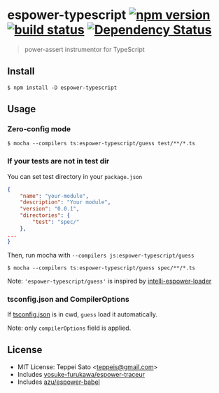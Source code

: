 espower-typescript [![npm version][npm-image]][npm-url] [![build status][travis-image]][travis-url] [![Dependency Status][deps-image]][deps-url]
====

> power-assert instrumentor for TypeScript

## Install

```console
$ npm install -D espower-typescript
```

## Usage

### Zero-config mode

```console
$ mocha --compilers ts:espower-typescript/guess test/**/*.ts
```

### If your tests are not in test dir

You can set test directory in your `package.json`

```json
{
    "name": "your-module",
    "description": "Your module",
    "version": "0.0.1",
    "directories": {
        "test": "spec/"
    },
...
}
```

Then, run mocha with `--compilers js:espower-typescript/guess`

```console
$ mocha --compilers ts:espower-typescript/guess spec/**/*.ts
```

Note: `'espower-typescript/guess'` is inspired by [intelli-espower-loader](https://github.com/azu/intelli-espower-loader)

### tsconfig.json and CompilerOptions

If [tsconfig.json](https://github.com/Microsoft/TypeScript/wiki/tsconfig.json) is in cwd, `guess` load it automatically.

Note: only `compilerOptions` field is applied.

## License

* MIT License: Teppei Sato &lt;teppeis@gmail.com&gt;
* Includes [yosuke-furukawa/espower-traceur](https://github.com/yosuke-furukawa/espower-traceur)
* Includes [azu/espower-babel](https://github.com/azu/espower-babel)

[npm-image]: https://img.shields.io/npm/v/espower-typescript.svg
[npm-url]: https://npmjs.org/package/espower-typescript
[travis-image]: https://travis-ci.org/power-assert-js/espower-typescript.svg?branch=master
[travis-url]: https://travis-ci.org/power-assert-js/espower-typescript
[deps-image]: https://david-dm.org/power-assert-js/espower-typescript.svg
[deps-url]: https://david-dm.org/power-assert-js/espower-typescript
